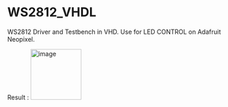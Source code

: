 # WS2812_VHDL
WS2812 Driver and Testbench in VHD. Use for LED CONTROL on Adafruit Neopixel.



Result : 
<img width="115" alt="image" src="https://user-images.githubusercontent.com/101244166/216690499-1892a004-0719-4492-8b2f-9529224d68d6.png">

